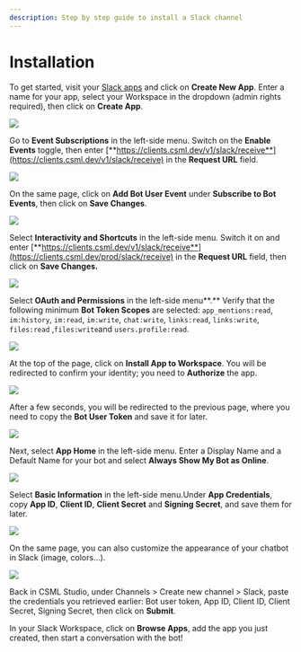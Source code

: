 ```yaml
---
description: Step by step guide to install a Slack channel
---
```


# Installation

To get started, visit your [Slack apps](https://api.slack.com/apps) and click on **Create New App**. Enter a name for your app, select your Workspace in the dropdown \(admin rights required\), then click on **Create App**.

![](../../.gitbook/assets/image%20%281%29.png)

Go to **Event Subscriptions** in the left-side menu. Switch on the **Enable Events** toggle, then enter [**https://clients.csml.dev/v1/slack/receive**](https://clients.csml.dev/v1/slack/receive) in the **Request URL** field.

![](../../.gitbook/assets/image%20%2810%29.png)

On the same page, click on **Add Bot User Event** under **Subscribe to Bot Events**, then click on **Save Changes**.

![](../../.gitbook/assets/image%20%285%29.png)

Select **Interactivity and Shortcuts** in the left-side menu. Switch it on and enter [**https://clients.csml.dev/v1/slack/receive**](https://clients.csml.dev/prod/slack/receive) in the **Request URL** field, then click on **Save Changes.**

![](../../.gitbook/assets/image%20%289%29.png)

Select **OAuth and Permissions** in the left-side menu**.** Verify that the following minimum **Bot Token Scopes** are selected: `app_mentions:read`, `im:history`, `im:read`, `im:write`, `chat:write`, `links:read`, `links:write`, `files:read` ,`files:write`and `users.profile:read`.

![](../../.gitbook/assets/capture-de-cran-2021-03-24-a-13.38.06.png)

At the top of the page, click on **Install App to Workspace**. You will be redirected to confirm your identity; you need to **Authorize** the app.

![](../../.gitbook/assets/image%20%284%29.png)

After a few seconds, you will be redirected to the previous page, where you need to copy the **Bot User Token** and save it for later.

![](../../.gitbook/assets/image%20%283%29.png)

Next, select **App Home** in the left-side menu. Enter a Display Name and a Default Name for your bot and select **Always Show My Bot as Online**.

![](../../.gitbook/assets/image%20%282%29.png)

Select **Basic Information** in the left-side menu.Under **App Credentials**, copy **App ID**, **Client ID**, **Client Secret** and **Signing Secret**, and save them for later.

![](../../.gitbook/assets/image%20%287%29.png)

On the same page, you can also customize the appearance of your chatbot in Slack \(image, colors...\).

![](../../.gitbook/assets/image.png)

Back in CSML Studio, under Channels &gt; Create new channel &gt; Slack, paste the credentials you retrieved earlier: Bot user token, App ID, Client ID, Client Secret, Signing Secret, then click on **Submit**.

In your Slack Workspace, click on **Browse Apps**, add the app you just created, then start a conversation with the bot!

